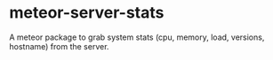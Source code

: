 meteor-server-stats
===================

A meteor package to grab system stats (cpu, memory, load, versions, hostname) from the server.
